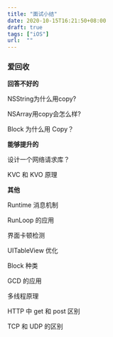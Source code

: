 ```yaml
---
title: "面试小结"
date: 2020-10-15T16:21:50+08:00
draft: true
tags: ["iOS"]
url:  ""
---
```


### 爱回收

**回答不好的**

NSString为什么用copy?

NSArray用copy会怎么样?

Block 为什么用 Copy？

**能够提升的**

设计一个网络请求库？

KVC 和 KVO 原理

**其他**

Runtime 消息机制

RunLoop 的应用

界面卡顿检测

UITableView 优化

Block 种类

GCD 的应用

多线程原理

HTTP 中 get 和 post 区别

TCP 和 UDP 的区别